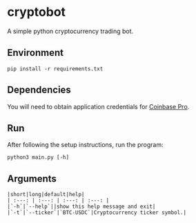 # cryptobot
A simple python cryptocurrency trading bot.

## Environment

```shell
pip install -r requirements.txt
```

## Dependencies
You will need to obtain application credentials for 
[Coinbase Pro](https://docs.cloud.coinbase.com).
## Run

After following the setup instructions, run the program:

```shell
python3 main.py [-h]
```

## Arguments

    |short|long|default|help|
    | :---: | :---: | :---: | :---: |
    |`-h`|`--help`||show this help message and exit|
    |`-t`|`--ticker`|`BTC-USDC`|Cryptocurrency ticker symbol.|
